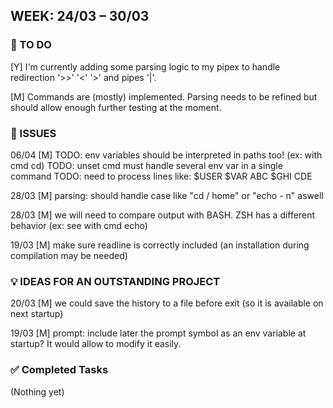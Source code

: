 ## WEEK: 24/03 – 30/03
### 🔧 TO DO

[Y] I'm currently adding some parsing logic to my pipex to handle redirection '>>' '<' '>' and pipes '|'.

[M] Commands are (mostly) implemented. Parsing needs to be refined but should allow enough further testing at the moment.


### 🐞 ISSUES

06/04 [M] TODO: env variables should be interpreted in paths too! (ex: with cmd cd) 
	  TODO: unset cmd must handle several env var in a single command
	  TODO: need to process lines like: $USER $VAR ABC $GHI CDE

28/03 [M] parsing: should handle case like "cd  /  home" or "echo -   n" aswell

28/03 [M] we will need to compare output with BASH. ZSH has a different behavior (ex: see with cmd echo)

19/03 [M] make sure readline is correctly included (an installation during compilation may be needed)


### 💡 IDEAS FOR AN OUTSTANDING PROJECT

20/03 [M] we could save the history to a file before exit (so it is available on next startup)

19/03 [M] prompt: include later the prompt symbol as an env variable at startup? It would allow to modify it easily.

### ✅ Completed Tasks
(Nothing yet)
